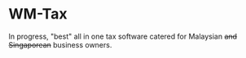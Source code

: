 # WM-Tax
In progress, "best" all in one tax software catered for Malaysian ~~and Singaporean~~ business owners.